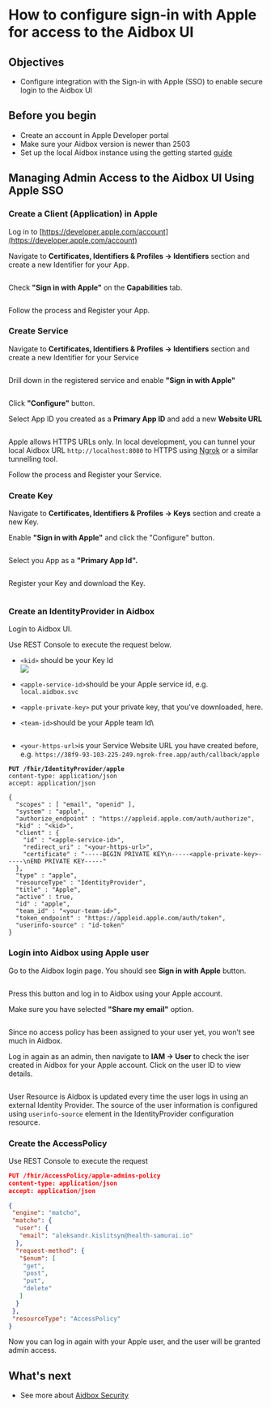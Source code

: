# How to configure sign-in with Apple for access to the Aidbox UI

## Objectives

* Configure integration with the Sign-in with Apple (SSO) to enable secure login to the Aidbox UI

## Before you begin

* Create an account in Apple Developer portal
* Make sure your Aidbox version is newer than 2503
* Set up the local Aidbox instance using the getting started [guide](../../getting-started/run-aidbox-locally.md)

## Managing Admin Access to the Aidbox UI Using Apple SSO

### Create a Client (Application) in Apple

Log in to [https://developer.apple.com/account](https://developer.apple.com/account)

Navigate to **Certificates, Identifiers & Profiles -> Identifiers** section and create a new Identifier for your App.

<figure><img src="../../../.gitbook/assets/fe697d52-9b2d-493c-ae46-ef3cc3c2e611.png" alt=""><figcaption></figcaption></figure>

Check **"Sign in with Apple"** on the **Capabilities** tab.

<figure><img src="../../../.gitbook/assets/d1c0cb07-11a1-4de3-91b4-ee11801d7f47.png" alt=""><figcaption></figcaption></figure>

Follow the process and Register your App.

### Create Service

Navigate to **Certificates, Identifiers & Profiles -> Identifiers** section and create a new Identifier for your Service

<figure><img src="../../../.gitbook/assets/779f9f4c-b68d-46d9-b599-126e0f38b620.png" alt=""><figcaption></figcaption></figure>

Drill down in the registered service and enable **"Sign in with Apple"**

<figure><img src="../../../.gitbook/assets/c7bfc30e-ab79-4b04-9dda-8918f57284de.png" alt=""><figcaption></figcaption></figure>

Click **"Configure"** button.

Select App ID you created as a **Primary App ID** and add a new **Website URL**

<figure><img src="../../../.gitbook/assets/b92cd421-659f-4bca-967c-3e602e09f09c.png" alt=""><figcaption></figcaption></figure>

Apple allows HTTPS URLs only. In local development, you can tunnel your local Aidbox URL `http://localhost:8080` to HTTPS using [Ngrok](https://ngrok.com) or a similar tunnelling tool.

Follow the process and Register your Service.

### Create Key

Navigate to **Certificates, Identifiers & Profiles -> Keys** section and create a new Key.

Enable **"Sign in with Apple"** and click the "Configure" button.

<figure><img src="../../../.gitbook/assets/e33106c5-46a1-4c20-b4e3-28ba030fa5e7.png" alt=""><figcaption></figcaption></figure>

Select you App as a **"Primary App Id".**

<figure><img src="../../../.gitbook/assets/38224bfc-51af-4d11-93ce-ba7fec8cd994.png" alt=""><figcaption></figcaption></figure>

Register your Key and download the Key.

<figure><img src="../../../.gitbook/assets/64770e19-bdd2-47ea-b973-026b333cae89.png" alt=""><figcaption></figcaption></figure>

### Create an IdentityProvider in Aidbox

Login to Aidbox UI.

Use REST Console to execute the request below.

* `<kid>` should be your Key Id\
  ![](../../../.gitbook/assets/c0983653-1f5d-49c1-9481-b71546e287a8.png)
* `<apple-service-id>`should be your Apple service id, e.g. `local.aidbox.svc`
* `<apple-private-key>` put your private key, that you've downloaded, here.
*   `<team-id>`should be your Apple team Id\\

    <figure><img src="../../../.gitbook/assets/bdaf5f74-c4c0-4a5c-ab80-f6fa9a963439.png" alt=""><figcaption></figcaption></figure>
* `<your-https-url>`is your Service Website URL you have created before, e.g. `https://38f9-93-103-225-249.ngrok-free.app/auth/callback/apple`

<pre class="language-json"><code class="lang-json"><strong>PUT /fhir/IdentityProvider/apple
</strong>content-type: application/json
accept: application/json

{
  "scopes" : [ "email", "openid" ],
  "system" : "apple",
  "authorize_endpoint" : "https://appleid.apple.com/auth/authorize",
  "kid" : "&#x3C;kid>",
  "client" : {
    "id" : "&#x3C;apple-service-id>",
    "redirect_uri" : "&#x3C;your-https-url>",
    "certificate" : "-----BEGIN PRIVATE KEY\n-----&#x3C;apple-private-key>-----\nEND PRIVATE KEY-----"
  },
  "type" : "apple",
  "resourceType" : "IdentityProvider",
  "title" : "Apple",
  "active" : true,
  "id" : "apple",
  "team_id" : "&#x3C;your-team-id>",
  "token_endpoint" : "https://appleid.apple.com/auth/token",
  "userinfo-source" : "id-token"
}
</code></pre>

### Login into Aidbox using Apple user

Go to the Aidbox login page. You should see **Sign in with Apple** button.

<img src="../../../.gitbook/assets/5d0e43b7-c6c0-48aa-885d-173df7d06d33.png" alt="" data-size="original">

Press this button and log in to Aidbox using your Apple account.

Make sure you have selected **"Share my email"** option.

<figure><img src="../../../.gitbook/assets/a42e1978-dc26-4d3b-bb1e-5939a248f343.png" alt=""><figcaption></figcaption></figure>

Since no access policy has been assigned to your user yet, you won’t see much in Aidbox.

Log in again as an admin, then navigate to **IAM -> User** to check the iser created in Aidbox for your Apple account. Click on the user ID to view details.

<figure><img src="../../../.gitbook/assets/44910356-d93a-44cd-b0fd-9a87fbe3769c.png" alt=""><figcaption></figcaption></figure>

User Resource is Aidbox is updated every time the user logs in using an external Identity Provider. The source of the user information is configured using `userinfo-source` element in the IdentityProvider configuration resource.

### Create the AccessPolicy

Use REST Console to execute the request

```json
PUT /fhir/AccessPolicy/apple-admins-policy
content-type: application/json
accept: application/json

{
 "engine": "matcho",
 "matcho": {
  "user": {
   "email": "aleksandr.kislitsyn@health-samurai.io"
  },
  "request-method": {
   "$enum": [
    "get",
    "post",
    "put",
    "delete"
   ]
  }
 },
 "resourceType": "AccessPolicy"
}
```

Now you can log in again with your Apple user, and the user will be granted admin access.

## What's next

* See more about [Aidbox Security](../../access-control/access-control.md)
